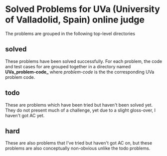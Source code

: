# Solved Problems for UVa (University of Valladolid, Spain) online judge
The problems are grouped in the following top-level directories

## solved
These problems have been solved successfully. 
For each problem, the code and test cases for are grouped together in a
directory named **UVa_problem-code_** where _problem-code_ is the the
corresponding UVa problem code.

## todo
These are problems which have been tried but haven't been solved yet.
They do not present much of a challenge, yet due to a slight gloss-over, 
I haven't got AC yet.

## hard
These are also problems that I've tried but haven't got AC on, but
these problems are also conceptually non-obvious unlike the todo problems.
